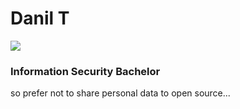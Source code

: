 # Danil T

![](https://static.wikia.nocookie.net/theoffice/images/2/20/2009Creed.jpg/revision/latest?cb=20170701085348)

### Information Security Bachelor
so prefer not to share personal data to open source...